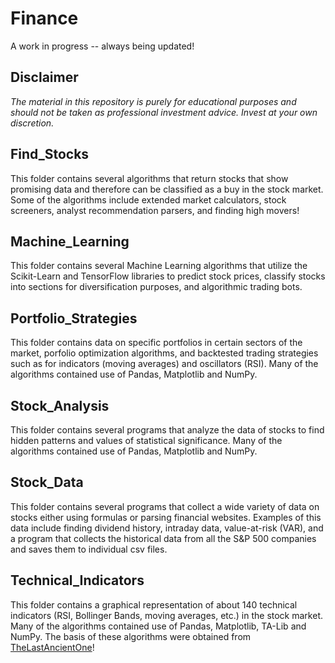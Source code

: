 # Finance
A work in progress -- always being updated!

## Disclaimer
<i>
The material in this repository is purely for educational purposes and should not be taken as professional investment advice. Invest at your own discretion.
</i>

## Find_Stocks
This folder contains several algorithms that return stocks that show promising data and therefore can be classified as a buy in the stock market. Some of the algorithms include extended market calculators, stock screeners, analyst recommendation parsers, and finding high movers!

## Machine_Learning
This folder contains several Machine Learning algorithms that utilize the Scikit-Learn and TensorFlow libraries to predict stock prices, classify stocks into sections for diversification purposes, and algorithmic trading bots.

## Portfolio_Strategies 
This folder contains data on specific portfolios in certain sectors of the market, porfolio optimization algorithms, and backtested trading strategies such as for indicators (moving averages) and oscillators (RSI). Many of the algorithms contained use of Pandas, Matplotlib and NumPy. 

## Stock_Analysis 
This folder contains several programs that analyze the data of stocks to find hidden patterns and values of statistical significance. Many of the algorithms contained use of Pandas, Matplotlib and NumPy. 

## Stock_Data
This folder contains several programs that collect a wide variety of data on stocks either using formulas or parsing financial websites. Examples of this data include finding dividend history, intraday data, value-at-risk (VAR), and a program that collects the historical data from all the S&P 500 companies and saves them to individual csv files. 

## Technical_Indicators 
This folder contains a graphical representation of about 140 technical indicators (RSI, Bollinger Bands, moving averages, etc.) in the stock market. Many of the algorithms contained use of Pandas, Matplotlib, TA-Lib and NumPy. The basis of these algorithms were obtained from <a href="https://github.com/LastAncientOne">TheLastAncientOne</a>!
